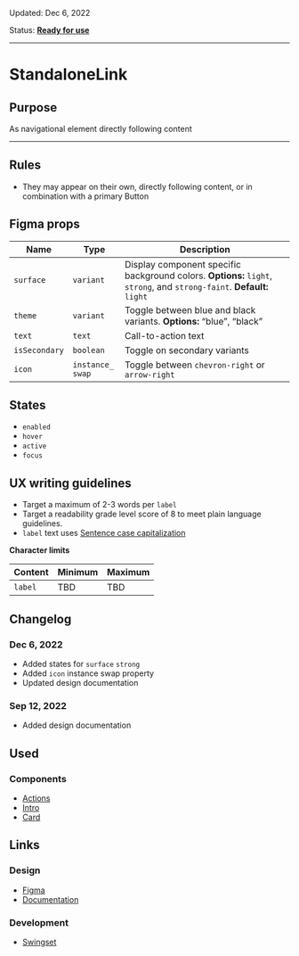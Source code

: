 Updated: Dec 6, 2022

Status: **[Ready for use](https://hashicorp-wpl-documentation.vercel.app/guides/can-i-use#ready-for-use)**



---

# StandaloneLink

## Purpose

As navigational element directly following content



---

## Rules

* They may appear on their own, directly following content, or in combination with a primary Button

## Figma props

| Name | Type | Description |
|----|----|----|
| `surface` | `variant` | Display component specific background colors. **Options:** `light`, `strong`, and `strong-faint`. **Default:** `light` |
| `theme` | `variant` | Toggle between blue and black variants. **Options:** “blue”, “black” |
| `text` | `text` | Call-to-action text |
| `isSecondary` | `boolean` | Toggle on secondary variants |
| `icon` | `instance_  swap` | Toggle between `chevron-right` or `arrow-right` |

## States

* `enabled`
* `hover`
* `active`
* `focus`

## UX writing guidelines

* Target a maximum of 2-3 words per `label`
* Target a readability grade level score of 8 to meet plain language guidelines.
* `label` text uses [Sentence case capitalization](https://apastyle.apa.org/style-grammar-guidelines/capitalization/sentence-case)

**Character limits**

| Content | Minimum | Maximum |
|----|----|----|
| `label` | TBD | TBD |

## Changelog

### Dec 6, 2022

* Added states for `surface` `strong`
* Added `icon` instance swap property
* Updated design documentation

### Sep 12, 2022

* Added design documentation

## Used

### Components

* [Actions](https://hashicorp-wpl-documentation.vercel.app/components/actions)
* [Intro](https://hashicorp-wpl-documentation.vercel.app/components/intro)
* [Card](https://hashicorp-wpl-documentation.vercel.app/components/card)

## Links

### Design

* [Figma](https://www.figma.com/file/7cYgDM618stjYUHDqAfRec/Components?node-id=2824%3A11407)
* [Documentation](https://hashicorp-wpl-documentation.vercel.app/components/standalone-link)

### Development

* [Swingset](https://react-components.vercel.app/components/standalonelink)


